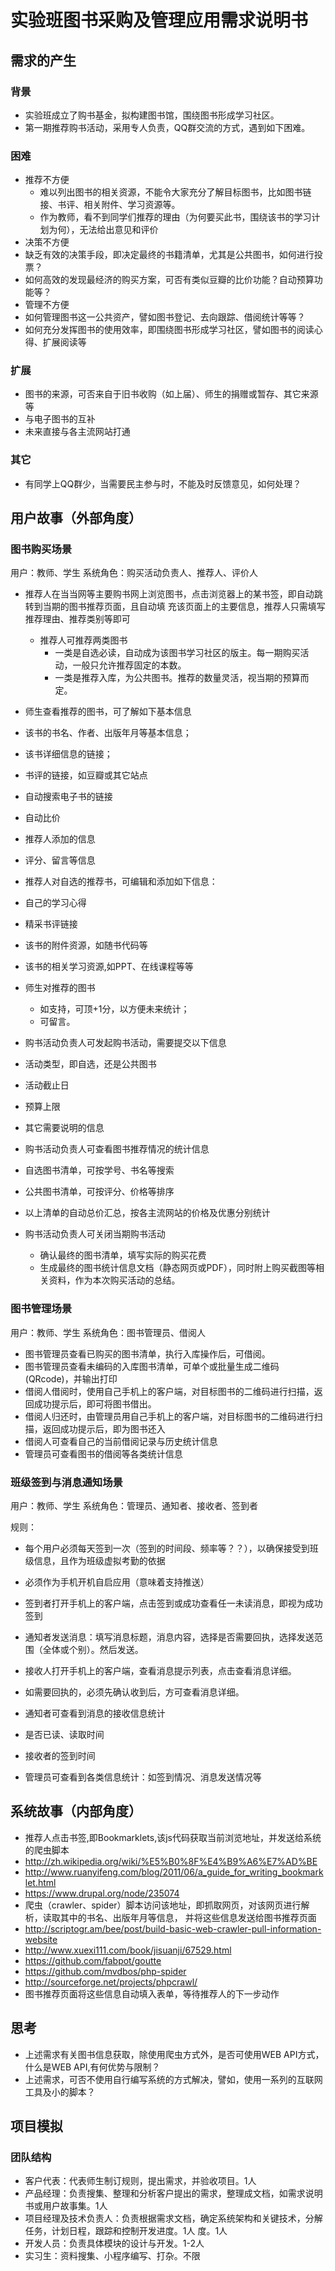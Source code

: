 实验班图书采购及管理应用需求说明书
============================

需求的产生
------------

### 背景
- 实验班成立了购书基金，拟构建图书馆，围绕图书形成学习社区。
- 第一期推荐购书活动，采用专人负责，QQ群交流的方式，遇到如下困难。

### 困难
- 推荐不方便
  - 难以列出图书的相关资源，不能令大家充分了解目标图书，比如图书链接、书评、相关附件、学习资源等。
  - 作为教师，看不到同学们推荐的理由（为何要买此书，围绕该书的学习计划为何），无法给出意见和评价
- 决策不方便
 - 缺乏有效的决策手段，即决定最终的书籍清单，尤其是公共图书，如何进行投票？
 - 如何高效的发现最经济的购买方案，可否有类似豆瓣的比价功能？自动预算功能等？
- 管理不方便
 - 如何管理图书这一公共资产，譬如图书登记、去向跟踪、借阅统计等等？
 - 如何充分发挥图书的使用效率，即围绕图书形成学习社区，譬如图书的阅读心得、扩展阅读等


### 扩展
- 图书的来源，可否来自于旧书收购（如上届）、师生的捐赠或暂存、其它来源等
- 与电子图书的互补
- 未来直接与各主流网站打通


### 其它
- 有同学上QQ群少，当需要民主参与时，不能及时反馈意见，如何处理？


用户故事（外部角度）
-------------------

### 图书购买场景
用户：教师、学生
系统角色：购买活动负责人、推荐人、评价人

- 推荐人在当当网等主要购书网上浏览图书，点击浏览器上的某书签，即自动跳转到当期的图书推荐页面，且自动填
充该页面上的主要信息，推荐人只需填写推荐理由、推荐类别等即可
  - 推荐人可推荐两类图书
    - 一类是自选必读，自动成为该图书学习社区的版主。每一期购买活动，一般只允许推荐固定的本数。
    - 一类是推荐入库，为公共图书。推荐的数量灵活，视当期的预算而定。

- 师生查看推荐的图书，可了解如下基本信息
 - 该书的书名、作者、出版年月等基本信息；
 - 该书详细信息的链接；
 - 书评的链接，如豆瓣或其它站点
 - 自动搜索电子书的链接
 - 自动比价
 - 推荐人添加的信息
 - 评分、留言等信息


- 推荐人对自选的推荐书，可编辑和添加如下信息：
 - 自己的学习心得
 - 精采书评链接
 - 该书的附件资源，如随书代码等
 - 该书的相关学习资源,如PPT、在线课程等等


- 师生对推荐的图书
  - 如支持，可顶+1分，以方便未来统计；
  - 可留言。


- 购书活动负责人可发起购书活动，需要提交以下信息
 - 活动类型，即自选，还是公共图书
 - 活动截止日
 - 预算上限
 - 其它需要说明的信息


- 购书活动负责人可查看图书推荐情况的统计信息
 - 自选图书清单，可按学号、书名等搜索
 - 公共图书清单，可按评分、价格等排序
 - 以上清单的自动总价汇总，按各主流网站的价格及优惠分别统计


- 购书活动负责人可关闭当期购书活动
  - 确认最终的图书清单，填写实际的购买花费
  - 生成最终的图书统计信息文档（静态网页或PDF），同时附上购买截图等相关资料，作为本次购买活动的总结。


### 图书管理场景
用户：教师、学生
系统角色：图书管理员、借阅人

- 图书管理员查看已购买的图书清单，执行入库操作后，可借阅。
- 图书管理员查看未编码的入库图书清单，可单个或批量生成二维码(QRcode)，并输出打印
- 借阅人借阅时，使用自己手机上的客户端，对目标图书的二维码进行扫描，返回成功提示后，即可将图书借出。
- 借阅人归还时，由管理员用自己手机上的客户端，对目标图书的二维码进行扫描，返回成功提示后，即为图书还入
- 借阅人可查看自己的当前借阅记录与历史统计信息
- 管理员可查看图书的借阅等各类统计信息


### 班级签到与消息通知场景
用户：教师、学生
系统角色：管理员、通知者、接收者、签到者

规则：
 - 每个用户必须每天签到一次（签到的时间段、频率等？？），以确保接受到班级信息，且作为班级虚拟考勤的依据
 - 必须作为手机开机自启应用（意味着支持推送）

- 签到者打开手机上的客户端，点击签到或成功查看任一未读消息，即视为成功签到
- 通知者发送消息：填写消息标题，消息内容，选择是否需要回执，选择发送范围（全体或个别）。然后发送。
- 接收人打开手机上的客户端，查看消息提示列表，点击查看消息详细。
 - 如需要回执的，必须先确认收到后，方可查看消息详细。
- 通知者可查看到消息的接收信息统计
 - 是否已读、读取时间
 - 接收者的签到时间
- 管理员可查看到各类信息统计：如签到情况、消息发送情况等





系统故事（内部角度）
-------------------

- 推荐人点击书签,即Bookmarklets,该js代码获取当前浏览地址，并发送给系统的爬虫脚本
 - http://zh.wikipedia.org/wiki/%E5%B0%8F%E4%B9%A6%E7%AD%BE
 - http://www.ruanyifeng.com/blog/2011/06/a_guide_for_writing_bookmarklet.html
 - https://www.drupal.org/node/235074
- 爬虫（crawler、spider）脚本访问该地址，即抓取网页，对该网页进行解析，读取其中的书名、出版年月等信息，
并将这些信息发送给图书推荐页面
 - http://scriptogr.am/bee/post/build-basic-web-crawler-pull-information-website
 - http://www.xuexi111.com/book/jisuanji/67529.html
 - https://github.com/fabpot/goutte
 - https://github.com/mvdbos/php-spider
 - http://sourceforge.net/projects/phpcrawl/
- 图书推荐页面将这些信息自动填入表单，等待推荐人的下一步动作

 
思考
----------
- 上述需求有关图书信息获取，除使用爬虫方式外，是否可使用WEB API方式，什么是WEB API,有何优势与限制？
- 上述需求，可否不使用自行编写系统的方式解决，譬如，使用一系列的互联网工具及小的脚本？


项目模拟
-----------

### 团队结构
- 客户代表：代表师生制订规则，提出需求，并验收项目。1人
- 产品经理：负责搜集、整理和分析客户提出的需求，整理成文档，如需求说明书或用户故事集。1人
- 项目经理及技术负责人：负责根据需求文档，确定系统架构和关键技术，分解任务，计划日程，跟踪和控制开发进度。1人
度。1人
- 开发人员：负责具体模块的设计与开发。1-2人
- 实习生：资料搜集、小程序编写、打杂。不限

